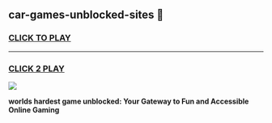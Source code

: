 
## car-games-unblocked-sites 👋
<h3>
<a href="https://premium.freeplayer.one?title=car-games-unblocked-sites&ref=14F">CLICK TO PLAY</a></h3>
<hr>

<h3>
<a href="https://premium.freeplayer.one?title=car-games-unblocked-sites&ref=14F">CLICK 2 PLAY</a>
  
</h3>

<a href="https://premium.freeplayer.one?title=car-games-unblocked-sites&ref=12F/"><img src="https://clearcache.store/games.png"></a>


**worlds hardest game unblocked: Your Gateway to Fun and Accessible Online Gaming**
